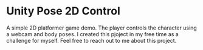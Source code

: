 # Unity Pose 2D Control

A simple 2D platformer game demo. The player controls the character using a webcam and body poses.
I created this pjoject in my free time as a challenge for myself.
Feel free to reach out to me about this project.
